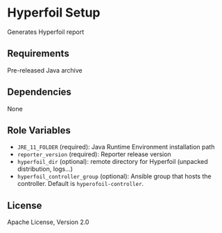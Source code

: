 Hyperfoil Setup
=========

Generates Hyperfoil report

Requirements
------------

Pre-released Java archive

Dependencies
------------

None

Role Variables
--------------

* `JRE_11_FOLDER` (required): Java Runtime Environment installation path
* `reporter_version` (required): Reporter release version
* `hyperfoil_dir` (optional): remote directory for Hyperfoil (unpacked distribution, logs...)
* `hyperfoil_controller_group` (optional): Ansible group that hosts the controller. Default is `hyperofoil-controller`.

License
-------

Apache License, Version 2.0
